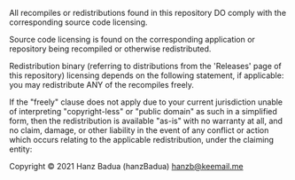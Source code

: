 All recompiles or redistributions found in this repository DO comply with the corresponding source code licensing.

Source code licensing is found on the corresponding application or repository being recompiled or otherwise redistributed.

Redistribution binary (referring to distributions from the 'Releases' page of this repository) licensing depends on the following statement, if applicable:
you may redistribute ANY of the recompiles freely.

If the "freely" clause does not apply due to your current jurisdiction unable of interpreting "copyright-less" or "public domain" as such in a simplified form, then the redistribution 
is available "as-is" with no warranty at all, and no claim, damage, or other liability in the event of any conflict or action which 
occurs relating to the applicable redistribution, under the claiming entity: 

Copyright © 2021 Hanz Badua (hanzBadua) <hanzb@keemail.me>
